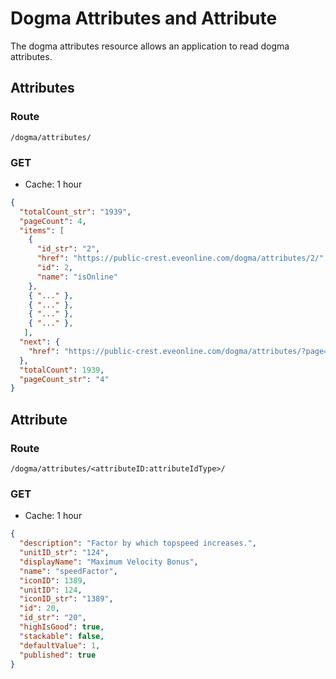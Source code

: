 # Dogma Attributes and Attribute
The dogma attributes resource allows an application to read dogma attributes.

## Attributes
### Route
``/dogma/attributes/``

### GET
* Cache: 1 hour

```json
{
  "totalCount_str": "1939",
  "pageCount": 4,
  "items": [
    {
      "id_str": "2",
      "href": "https://public-crest.eveonline.com/dogma/attributes/2/",
      "id": 2,
      "name": "isOnline"
    },
    { "..." },
    { "..." },
    { "..." },
    { "..." },
   ],
  "next": {
    "href": "https://public-crest.eveonline.com/dogma/attributes/?page=2"
  },
  "totalCount": 1939,
  "pageCount_str": "4"
}
```

## Attribute
### Route
``/dogma/attributes/<attributeID:attributeIdType>/``

### GET
* Cache: 1 hour

```json
{
  "description": "Factor by which topspeed increases.",
  "unitID_str": "124",
  "displayName": "Maximum Velocity Bonus",
  "name": "speedFactor",
  "iconID": 1389,
  "unitID": 124,
  "iconID_str": "1389",
  "id": 20,
  "id_str": "20",
  "highIsGood": true,
  "stackable": false,
  "defaultValue": 1,
  "published": true
}
```